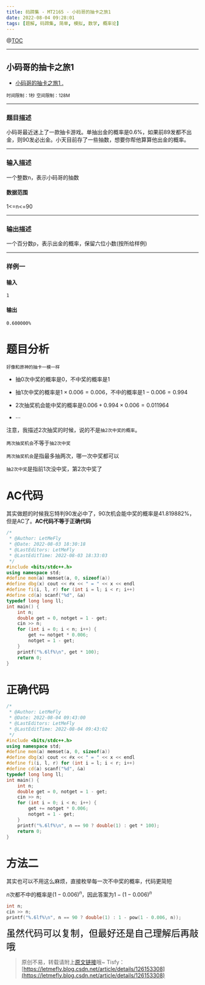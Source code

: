 ```yaml
---
title: 码蹄集 - MT2165 - 小码哥的抽卡之旅1
date: 2022-08-04 09:28:01
tags: [题解, 码蹄集, 简单, 模拟, 数学, 概率论]
---
```


@[TOC](传送门)


---


## 小码哥的抽卡之旅1

+ <a href="https://matiji.net/exam/brushquestion/165/3181/1DC60EA6DF83A333301CFFE1407FBA59"> 小码哥的抽卡之旅1 </a> <a href="https://matiji.net/exam/dohomework/1405/3">.</a>

<small>时间限制：1秒</small>
<small>空间限制：128M</small>



---



### 题目描述

小码哥最近迷上了一款抽卡游戏。单抽出金的概率是0.6%，如果前89发都不出金，则90发必出金。小天目前存了一些抽数，想要你帮他算算他出金的概率。
​


---

### 输入描述



一个整数n，表示小码哥的抽数


#### 数据范围

1<=n<=90

---


### 输出描述


一个百分数p，表示出金的概率，保留六位小数(按所给样例)



---


### 样例一

#### 输入

```
1
```

#### 输出

```
0.600000%
```




# 题目分析

<small>好像和原神的抽卡一模一样</small>

+ 抽$0$次中奖的概率是$0$，不中奖的概率是$1$

+ 抽$1$次中奖的概率是$1\times 0.006 = 0.006$，不中的概率是$1 - 0.006 = 0.994$

+ $2$次抽奖机会能中奖的概率是$0.006 + 0.994\times 0.006 = 0.011964$

+ $\cdots$

注意，我描述$2$次抽奖的时候，说的不是```抽2次中奖的概率```。

```两次抽奖机会```不等于```抽2次中奖```

```两次抽奖机会```是指最多抽两次，哪一次中奖都可以

```抽2次中奖```是指前$1$次没中奖，第$2$次中奖了


# AC代码

其实做题的时候我忘特判$90$发必中了，$90$次机会能中奖的概率是$41.819882\%$，但是AC了。**AC代码不等于正确代码**

```cpp
/*
 * @Author: LetMeFly
 * @Date: 2022-08-03 18:30:18
 * @LastEditors: LetMeFly
 * @LastEditTime: 2022-08-03 18:33:03
 */
#include <bits/stdc++.h>
using namespace std;
#define mem(a) memset(a, 0, sizeof(a))
#define dbg(x) cout << #x << " = " << x << endl
#define fi(i, l, r) for (int i = l; i < r; i++)
#define cd(a) scanf("%d", &a)
typedef long long ll;
int main() {
    int n;
    double get = 0, notget = 1 - get;
    cin >> n;
    for (int i = 0; i < n; i++) {
        get += notget * 0.006;
        notget = 1 - get;
    }
    printf("%.6lf%\n", get * 100);
    return 0;
}
```

# 正确代码

```cpp
/*
 * @Author: LetMeFly
 * @Date: 2022-08-04 09:43:00
 * @LastEditors: LetMeFly
 * @LastEditTime: 2022-08-04 09:43:02
 */
#include <bits/stdc++.h>
using namespace std;
#define mem(a) memset(a, 0, sizeof(a))
#define dbg(x) cout << #x << " = " << x << endl
#define fi(i, l, r) for (int i = l; i < r; i++)
#define cd(a) scanf("%d", &a)
typedef long long ll;
int main() {
    int n;
    double get = 0, notget = 1 - get;
    cin >> n;
    for (int i = 0; i < n; i++) {
        get += notget * 0.006;
        notget = 1 - get;
    }
    printf("%.6lf%\n", n == 90 ? double(1) : get * 100);
    return 0;
}
```

# 方法二

其实也可以不用这么麻烦，直接枚举每一次不中奖的概率，代码更简短

$n$次都不中的概率是$(1-0.006)^n$，因此答案为$1 - (1 - 0.006) ^ n$

```cpp
int n;
cin >> n;
printf("%.6lf%\n", n == 90 ? double(1) : 1 - pow(1 - 0.006, n));
```

<font color="black" face="楷体" size="5px">虽然代码可以复制，但最好还是自己理解后再敲哦</font>

<!-- <font color="black" face="楷体" size="5px">每周提前更新菁英班周赛题解，点关注，不迷路</font> -->

> 原创不易，转载请附上[原文链接](https://leetcode.letmefly.xyz/2022/08/04/MaTiJi%20-%20MT2165%20-%20%E5%B0%8F%E7%A0%81%E5%93%A5%E7%9A%84%E6%8A%BD%E5%8D%A1%E4%B9%8B%E6%97%851/)哦~
> Tisfy：[https://letmefly.blog.csdn.net/article/details/126153308](https://letmefly.blog.csdn.net/article/details/126153308)
